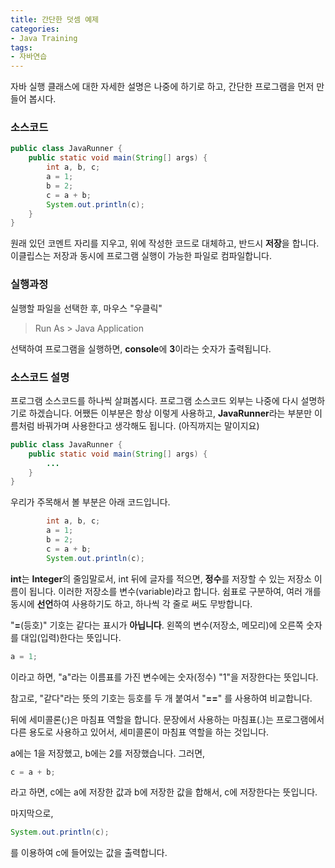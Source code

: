 ```yaml
---
title: 간단한 덧셈 예제
categories:
- Java Training
tags:
- 자바연습
---
```


자바 실행 클래스에 대한 자세한 설명은 나중에 하기로 하고, 간단한 프로그램을 먼저 만들어 봅시다.

### 소스코드

```java
public class JavaRunner {	
	public static void main(String[] args) {		
		int a, b, c;
		a = 1;
		b = 2;
		c = a + b;		
		System.out.println(c);		
	}
}
```

원래 있던 코멘트 자리를 지우고, 위에 작성한 코드로 대체하고, 반드시 **저장**을 합니다. 이클립스는 저장과 동시에 프로그램 실행이 가능한 파일로 컴파일합니다.

### 실행과정

실행할 파일을 선택한 후, 마우스 "우클릭"   

> Run As > Java Application

선택하여 프로그램을 실행하면, **console**에 **3**이라는 숫자가 출력됩니다.


### 소스코드 설명

프로그램 소스코드를 하나씩 살펴봅시다. 프로그램 소스코드 외부는 나중에 다시 설명하기로 하겠습니다.
어쨌든 이부분은 항상 이렇게 사용하고, **JavaRunner**라는 부분만 이름처럼 바꿔가며 사용한다고 생각해도 됩니다. (아직까지는 말이지요)

```java
public class JavaRunner {	
	public static void main(String[] args) {		
		...	
	}
}
```

우리가 주목해서 볼 부분은 아래 코드입니다.

```java
		int a, b, c;
		a = 1;
		b = 2;
		c = a + b;		
		System.out.println(c);	
```

**int**는 **Integer**의 줄임말로서, int 뒤에 글자를 적으면, **정수**를 저장할 수 있는 저장소 이름이 됩니다. 이러한 저장소를 변수(variable)라고 합니다. 쉼표로 구분하여, 여러 개를 동시에 **선언**하여 사용하기도 하고, 하나씩 각 줄로 써도 무방합니다.

"**=**(등호)" 기호는 같다는 표시가 **아닙니다**. 왼쪽의 변수(저장소, 메모리)에 오른쪽 숫자를 대입(입력)한다는 뜻입니다.

```java
a = 1;
```

이라고 하면, "a"라는 이름표를 가진 변수에는 숫자(정수) "1"을 저장한다는 뜻입니다.

참고로, "같다"라는 뜻의 기호는 등호를 두 개 붙여서 "**==**" 를 사용하여 비교합니다.

뒤에 세미콜론(;)은 마침표 역할을 합니다. 문장에서 사용하는 마침표(.)는 프로그램에서 다른 용도로 사용하고 있어서, 세미콜론이 마침표 역할을 하는 것입니다.

a에는 1을 저장했고, b에는 2를 저장했습니다. 그러면,

```java
c = a + b;
```

라고 하면, c에는 a에 저장한 값과 b에 저장한 값을 합해서, c에 저장한다는 뜻입니다.

마지막으로,

```java
System.out.println(c);
```

를 이용하여 c에 들어있는 값을 출력합니다.
